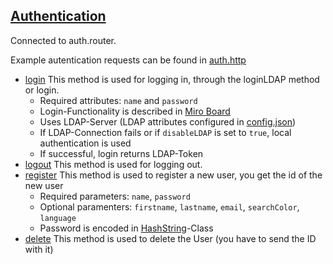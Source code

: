 
## [Authentication](https://github.com/PBL-Pick-By-Light/BE-Backend/-/blob/development/src/controllers/auth.controller.ts)
Connected to auth.router.

Example autentication requests can be found in [auth.http](https://github.com/PBL-Pick-By-Light/BE-Backend/-/blob/development/src/tests/http/auth.http)

- [login](Login)
This method is used for logging in, through the loginLDAP method or login.
    * Required attributes: `name` and `password`
    * Login-Functionality is described in [Miro Board](https://miro.com/app/board/uXjVOcHLzeA=/)
    * Uses LDAP-Server (LDAP attributes configured in [config.json](https://github.com/PBL-Pick-By-Light/BE-Backend/-/blob/development/src/config/config.json))
    * If LDAP-Connection fails or if `disableLDAP` is set to `true`, local authentication is used
    * If successful, login returns LDAP-Token
- [logout](Logout)
This method is used for logging out.
- [register](Register)
This method is used to register a new user, you get the id of the new user
    * Required parameters: `name`, `password`
    * Optional paramenters: `firstname`, `lastname`, `email`, `searchColor`, `language`
    * Password is encoded in [HashString](https://github.com/PBL-Pick-By-Light/BE-Backend/-/blob/development/src/modules/auth/auth.module.ts)-Class
- [delete](Delete)
This method is used to delete the User (you have to send the ID with it) 
